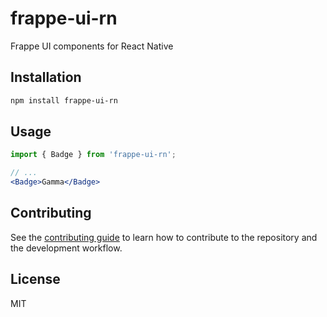 # frappe-ui-rn

Frappe UI components for React Native

## Installation

```sh
npm install frappe-ui-rn
```

## Usage

```jsx
import { Badge } from 'frappe-ui-rn';

// ...
<Badge>Gamma</Badge>
```

## Contributing

See the [contributing guide](CONTRIBUTING.md) to learn how to contribute to the repository and the development workflow.

## License

MIT
